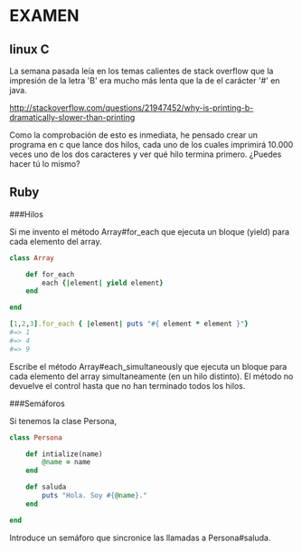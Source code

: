 EXAMEN
======

linux C
-------

La semana pasada leía en los temas calientes de stack overflow que la impresión de la letra 'B' era mucho más lenta que la de el carácter '#' en java.

http://stackoverflow.com/questions/21947452/why-is-printing-b-dramatically-slower-than-printing

Como la comprobación de esto es inmediata, he pensado crear un programa en c que lance dos hilos, cada uno de los cuales imprimirá 10.000 veces uno de los dos caracteres y ver qué hilo termina primero. ¿Puedes hacer tú lo mismo?

Ruby
----

###Hilos

Si me invento el método Array#for_each que ejecuta un bloque (yield) para cada elemento del array.

```ruby
class Array

	def for_each
		each {|element| yield element}
	end

end

[1,2,3].for_each { |element| puts "#{ element * element }"}
#=> 1
#=> 4
#=> 9
```
Escribe el método Array#each_simultaneously que ejecuta un bloque para cada elemento del array simultaneamente (en un hilo distinto). El método no devuelve el control hasta que no han terminado todos los hilos.

###Semáforos

Si tenemos la clase Persona,

```ruby
class Persona

	def intialize(name)
		@name = name
	end

	def saluda
		puts "Hola. Soy #{@name}."
	end

end
```

Introduce un semáforo que sincronice las llamadas a Persona#saluda.